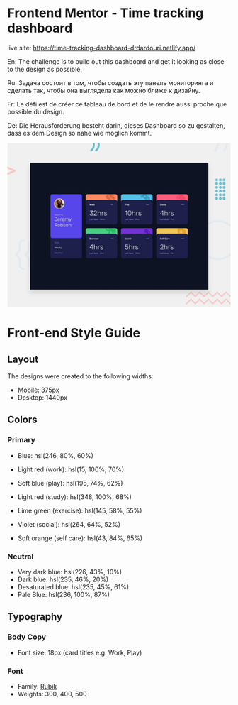 # Frontend Mentor - Time tracking dashboard

live site: https://time-tracking-dashboard-drdardouri.netlify.app/

En: The challenge is to build out this dashboard and get it looking as close to the design as possible.

Ru: Задача состоит в том, чтобы создать эту панель мониторинга и сделать так, чтобы она выглядела как можно ближе к дизайну.

Fr: Le défi est de créer ce tableau de bord et de le rendre aussi proche que possible du design.

De: Die Herausforderung besteht darin, dieses Dashboard so zu gestalten, dass es dem Design so nahe wie möglich kommt.

![Design preview for the Time tracking dashboard coding challenge](./design/desktop-preview.jpg)

# Front-end Style Guide

## Layout

The designs were created to the following widths:

-   Mobile: 375px
-   Desktop: 1440px

## Colors

### Primary

-   Blue: hsl(246, 80%, 60%)

-   Light red (work): hsl(15, 100%, 70%)
-   Soft blue (play): hsl(195, 74%, 62%)
-   Light red (study): hsl(348, 100%, 68%)
-   Lime green (exercise): hsl(145, 58%, 55%)
-   Violet (social): hsl(264, 64%, 52%)
-   Soft orange (self care): hsl(43, 84%, 65%)

### Neutral

-   Very dark blue: hsl(226, 43%, 10%)
-   Dark blue: hsl(235, 46%, 20%)
-   Desaturated blue: hsl(235, 45%, 61%)
-   Pale Blue: hsl(236, 100%, 87%)

## Typography

### Body Copy

-   Font size: 18px (card titles e.g. Work, Play)

### Font

-   Family: [Rubik](https://fonts.google.com/specimen/Rubik)
-   Weights: 300, 400, 500
